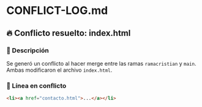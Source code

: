 # CONFLICT-LOG.md

## 🔥 Conflicto resuelto: index.html

### 🧾 Descripción

Se generó un conflicto al hacer merge entre las ramas `ramacristian` y `main`. Ambas modificaron el archivo `index.html`.

### 📌 Línea en conflicto

```html
<li><a href="contacto.html">...</a></li>
